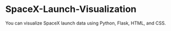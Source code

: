 # SpaceX-Launch-Visualization
You can visualize SpaceX launch data using Python, Flask, HTML, and CSS.
